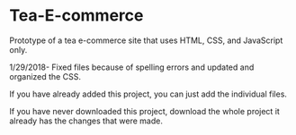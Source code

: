 # Tea-E-commerce
Prototype of a tea e-commerce site that uses HTML, CSS, and JavaScript only.

1/29/2018-
Fixed files because of spelling errors and updated and organized the CSS.

If you have already added this project, you can just add the individual files.

If you have never downloaded this project, download the whole project it already has the changes that were made.
